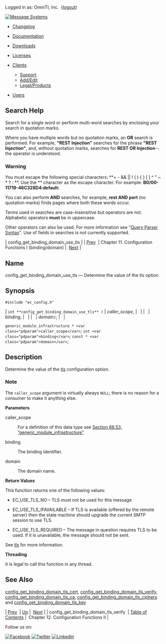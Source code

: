Logged in as: OmniTI, Inc.  ([logout](https://support.messagesystems.com/logout.php))

[![Message Systems](https://support.messagesystems.com/images/ms-white205.png)](https://support.messagesystems.com/start.php) 

*   [Changelog](https://support.messagesystems.com/start.php?show=changelog)
*   [Documentation](https://support.messagesystems.com/docs/)
*   [Downloads](https://support.messagesystems.com/start.php)

*   [Licenses](https://support.messagesystems.com/license_summary.php)
*   <a href="">Clients</a>
    *   [Support](https://support.messagesystems.com/cs.php)
    *   [Add/Edit](https://support.messagesystems.com/edit_client.php)
    *   [Legal/Products](https://support.messagesystems.com/edit_products.php)
*   [Users](https://support.messagesystems.com/edit_customer.php)

## Search Help

Search for a single word or perform multi-word searches by enclosing your search in quotation marks.

Where you have multiple words but no quotation marks, an **OR** search is performed. For example, **"REST Injection"** searches for the phrase **"REST Injection"**, and, without quotation marks, searches for **REST OR Injection**--the operator is understood.

### Warning

You must escape the following special characters: **+ - && || ! ( ) { } [ ] ^ " ~ * ? : \**. Use the **\** character as the escape character. For example: **B0/00-11719-46C328D4\:default\:**

You can also perform **AND** searches, for example, **rest AND port** (no quotation marks) finds pages where both these words occur.

Terms used in searches are case-insensitive but operators are not. Alphabetic operators **must** be in uppercase.

Other operators can also be used. For more information see "[Query Parser Syntax](https://lucene.apache.org/core/old_versioned_docs/versions/3_0_0/queryparsersyntax.html)". Use of fields in searches is not currently supported.

| config_get_binding_domain_use_tls |
| [Prev](apis.config_get_binding_domain_tls_verify.php)  | Chapter 11. Configuration Functions I (binding/domain) |  [Next](config_get.other.php) |

<a name="apis.config_get_binding_domain_use_tls"></a>
## Name

config_get_binding_domain_use_tls — Determine the value of the tls option

## Synopsis

`#include "ec_config.h"`

| `int **config_get_binding_domain_use_tls** (` | <var class="pdparam">caller_scope</var>, |   |
|   | <var class="pdparam">binding</var>, |   |
|   | <var class="pdparam">domain</var>`)`; |   |

`generic_module_infrastructure * <var class="pdparam">caller_scope</var>`;
`int <var class="pdparam">binding</var>`;
`const * <var class="pdparam">domain</var>`;<a name="idp21305760"></a>
## Description

Determine the value of the [tls](https://support.messagesystems.com/docs/web-ref/conf.ref.tls.php) configuration option.

### Note

The `caller_scope` argument is virtually always `NULL`; there is no reason for a consumer to make it anything else.

**Parameters**

<dl class="variablelist">

<dt>caller_scope</dt>

<dd>

For a definition of this data type see [Section 68.53, “generic_module_infrastructure”](structs.generic_module_infrastructure.php "68.53. generic_module_infrastructure").

</dd>

<dt>binding</dt>

<dd>

The binding identifier.

</dd>

<dt>domain</dt>

<dd>

The domain name.

</dd>

</dl>

**Return Values**

This function returns one of the following values:

*   EC_USE_TLS_NO – TLS must not be used for this message

*   EC_USE_TLS_IFAVAILABLE – If TLS is available (offered by the remote server) then the state machine should upgrade the current SMTP session to use TLS.

*   EC_USE_TLS_REQUIRED – The message in question requires TLS to be used. If it is unavailable, the message should not be sent.

See [tls](https://support.messagesystems.com/docs/web-ref/conf.ref.tls.php) for more information.

**Threading**

It is legal to call this function in any thread.

<a name="idp21323440"></a>
## See Also

[config_get_binding_domain_tls_cert](apis.config_get_binding_domain_tls_cert.php "config_get_binding_domain_tls_cert"), [config_get_binding_domain_tls_verify](apis.config_get_binding_domain_tls_verify.php "config_get_binding_domain_tls_verify"), [config_get_binding_domain_tls_ca](apis.config_get_binding_domain_tls_ca.php "config_get_binding_domain_tls_ca"), [config_get_binding_domain_tls_ciphers](apis.config_get_binding_domain_tls_ciphers.php "config_get_binding_domain_tls_ciphers") and [config_get_binding_domain_tls_key](apis.config_get_binding_domain_tls_key.php "config_get_binding_domain_tls_key")

| [Prev](apis.config_get_binding_domain_tls_verify.php)  | [Up](config_get1.php) |  [Next](config_get.other.php) |
| config_get_binding_domain_tls_verify  | [Table of Contents](index.php) |  Chapter 12. Configuration Functions II |

Follow us on:

[![Facebook](https://support.messagesystems.com/images/icon-facebook.png)](http://www.facebook.com/messagesystems) [![Twitter](https://support.messagesystems.com/images/icon-twitter.png)](http://twitter.com/#!/MessageSystems) [![LinkedIn](https://support.messagesystems.com/images/icon-linkedin.png)](http://www.linkedin.com/company/message-systems)